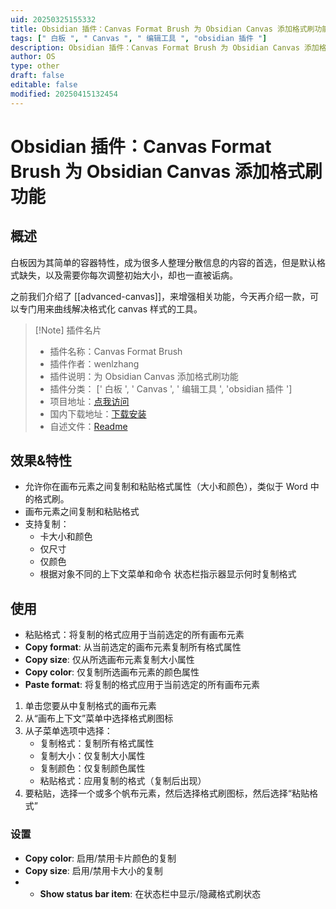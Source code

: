 ```yaml
---
uid: 20250325155332
title: Obsidian 插件：Canvas Format Brush 为 Obsidian Canvas 添加格式刷功能
tags: [" 白板 ", " Canvas ", " 编辑工具 ", "obsidian 插件 "]
description: Obsidian 插件：Canvas Format Brush 为 Obsidian Canvas 添加格式刷功能
author: OS
type: other
draft: false
editable: false
modified: 20250415132454
---
```


# Obsidian 插件：Canvas Format Brush 为 Obsidian Canvas 添加格式刷功能

## 概述

白板因为其简单的容器特性，成为很多人整理分散信息的内容的首选，但是默认格式缺失，以及需要你每次调整初始大小，却也一直被诟病。

之前我们介绍了 [[advanced-canvas]]，来增强相关功能，今天再介绍一款，可以专门用来曲线解决格式化 canvas 样式的工具。

> [!Note] 插件名片
> - 插件名称：Canvas Format Brush
> - 插件作者：wenlzhang
> - 插件说明：为 Obsidian Canvas 添加格式刷功能
> - 插件分类： [' 白板 ', ' Canvas ', ' 编辑工具 ', 'obsidian 插件 ']
> - 项目地址：[点我访问](https://github.com/wenlzhang/obsidian-canvas-format-brush)
> - 国内下载地址：[下载安装](https://pkmer.cn/products/plugin/pluginMarket/?canvas-format-brush)
> - 自述文件：[Readme](https://ghproxy.net/https://raw.githubusercontent.com/gfxholo/iconic/main/README.md)

## 效果&特性

- 允许你在画布元素之间复制和粘贴格式属性（大小和颜色），类似于 Word 中的格式刷。
- 画布元素之间复制和粘贴格式
- 支持复制：
	- 卡大小和颜色
	- 仅尺寸
	- 仅颜色
	- 根据对象不同的上下文菜单和命令
状态栏指示器显示何时复制格式

## 使用

- 粘贴格式：将复制的格式应用于当前选定的所有画布元素
- **Copy format**: 从当前选定的画布元素复制所有格式属性
- **Copy size**: 仅从所选画布元素复制大小属性
- **Copy color**: 仅复制所选画布元素的颜色属性
- **Paste format**: 将复制的格式应用于当前选定的所有画布元素

1. 单击您要从中复制格式的画布元素
2. 从“画布上下文”菜单中选择格式刷图标
3. 从子菜单选项中选择：
	- 复制格式：复制所有格式属性
	- 复制大小：仅复制大小属性
	- 复制颜色：仅复制颜色属性
	- 粘贴格式：应用复制的格式（复制后出现）
4. 要粘贴，选择一个或多个帆布元素，然后选择格式刷图标，然后选择“粘贴格式”

### 设置

- **Copy color**: 启用/禁用卡片颜色的复制
- **Copy size**: 启用/禁用卡大小的复制
- - **Show status bar item**: 在状态栏中显示/隐藏格式刷状态